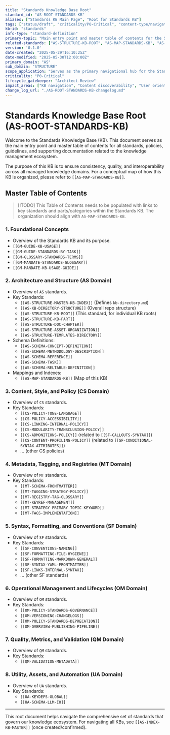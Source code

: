 ```yaml
---
title: "Standards Knowledge Base Root"
standard_id: "AS-ROOT-STANDARDS-KB"
aliases: ["Standards KB Main Page", "Root for Standards KB"]
tags: ["status/draft", "criticality/P0-Critical", "content-type/navigation-document", "topic/architecture", "kb-id/standards", "kb-root"]
kb-id: "standards"
info-type: "standard-definition"
primary-topic: "Main entry point and master table of contents for the Standards Knowledge Base."
related-standards: ["AS-STRUCTURE-KB-ROOT", "AS-MAP-STANDARDS-KB", "AS-STRUCTURE-MASTER-KB-INDEX"]
version: '0.1.0'
date-created: "2025-05-29T16:10:25Z"
date-modified: "2025-05-30T12:00:00Z"
primary_domain: "AS"
sub_domain: "STRUCTURE" 
scope_application: "Serves as the primary navigational hub for the Standards Knowledge Base."
criticality: "P0-Critical"
lifecycle_gatekeeper: "Architect-Review"
impact_areas: ["KB navigation", "Content discoverability", "User orientation"]
change_log_url: "./AS-ROOT-STANDARDS-KB-changelog.md"
---
```

# Standards Knowledge Base Root (AS-ROOT-STANDARDS-KB)

Welcome to the Standards Knowledge Base (KB). This document serves as the main entry point and master table of contents for all standards, policies, guidelines, and supporting documentation related to the knowledge management ecosystem.

The purpose of this KB is to ensure consistency, quality, and interoperability across all managed knowledge domains. For a conceptual map of how this KB is organized, please refer to `[[AS-MAP-STANDARDS-KB]]`.

## Master Table of Contents

> [!TODO] This Table of Contents needs to be populated with links to key standards and parts/categories within the Standards KB. The organization should align with `AS-MAP-STANDARDS-KB`.

### 1. Foundational Concepts
-   Overview of the Standards KB and its purpose.
-   `[[GM-GUIDE-KB-USAGE]]`
-   `[[GM-GUIDE-STANDARDS-BY-TASK]]`
-   `[[GM-GLOSSARY-STANDARDS-TERMS]]`
-   `[[GM-MANDATE-STANDARDS-GLOSSARY]]`
-   `[[GM-MANDATE-KB-USAGE-GUIDE]]`

### 2. Architecture and Structure (AS Domain)
-   Overview of `AS` standards.
-   Key Standards:
    -   `[[AS-STRUCTURE-MASTER-KB-INDEX]]` (Defines `kb-directory.md`)
    -   `[[AS-KB-DIRECTORY-STRUCTURE]]` (Overall repo structure)
    -   `[[AS-STRUCTURE-KB-ROOT]]` (This standard, for individual KB roots)
    -   `[[AS-STRUCTURE-KB-PART]]`
    -   `[[AS-STRUCTURE-DOC-CHAPTER]]`
    -   `[[AS-STRUCTURE-ASSET-ORGANIZATION]]`
    -   `[[AS-STRUCTURE-TEMPLATES-DIRECTORY]]`
-   Schema Definitions:
    -   `[[AS-SCHEMA-CONCEPT-DEFINITION]]`
    -   `[[AS-SCHEMA-METHODOLOGY-DESCRIPTION]]`
    -   `[[AS-SCHEMA-REFERENCE]]`
    -   `[[AS-SCHEMA-TASK]]`
    -   `[[AS-SCHEMA-RELTABLE-DEFINITION]]`
-   Mappings and Indexes:
    -   `[[AS-MAP-STANDARDS-KB]]` (Map of this KB)


### 3. Content, Style, and Policy (CS Domain)
-   Overview of `CS` standards.
-   Key Standards:
    -   `[[CS-POLICY-TONE-LANGUAGE]]`
    -   `[[CS-POLICY-ACCESSIBILITY]]`
    -   `[[CS-LINKING-INTERNAL-POLICY]]`
    -   `[[CS-MODULARITY-TRANSCLUSION-POLICY]]`
    -   `[[CS-ADMONITIONS-POLICY]]` (related to `[[SF-CALLOUTS-SYNTAX]]`)
    -   `[[CS-CONTENT-PROFILING-POLICY]]` (related to `[[SF-CONDITIONAL-SYNTAX-ATTRIBUTES]]`)
    -   ... (other CS policies)

### 4. Metadata, Tagging, and Registries (MT Domain)
-   Overview of `MT` standards.
-   Key Standards:
    -   `[[MT-SCHEMA-FRONTMATTER]]`
    -   `[[MT-TAGGING-STRATEGY-POLICY]]`
    -   `[[MT-REGISTRY-TAG-GLOSSARY]]`
    -   `[[MT-KEYREF-MANAGEMENT]]`
    -   `[[MT-STRATEGY-PRIMARY-TOPIC-KEYWORD]]`
    -   `[[MT-TAGS-IMPLEMENTATION]]`

### 5. Syntax, Formatting, and Conventions (SF Domain)
-   Overview of `SF` standards.
-   Key Standards:
    -   `[[SF-CONVENTIONS-NAMING]]`
    -   `[[SF-FORMATTING-FILE-HYGIENE]]`
    -   `[[SF-FORMATTING-MARKDOWN-GENERAL]]`
    -   `[[SF-SYNTAX-YAML-FRONTMATTER]]`
    -   `[[SF-LINKS-INTERNAL-SYNTAX]]`
    -   ... (other SF standards)

### 6. Operational Management and Lifecycles (OM Domain)
-   Overview of `OM` standards.
-   Key Standards:
    -   `[[OM-POLICY-STANDARDS-GOVERNANCE]]`
    -   `[[OM-VERSIONING-CHANGELOGS]]`
    -   `[[OM-POLICY-STANDARDS-DEPRECATION]]`
    -   `[[OM-OVERVIEW-PUBLISHING-PIPELINE]]`

### 7. Quality, Metrics, and Validation (QM Domain)
-   Overview of `QM` standards.
-   Key Standards:
    -   `[[QM-VALIDATION-METADATA]]`

### 8. Utility, Assets, and Automation (UA Domain)
-   Overview of `UA` standards.
-   Key Standards:
    -   `[[UA-KEYDEFS-GLOBAL]]`
    -   `[[UA-SCHEMA-LLM-IO]]`

---
This root document helps navigate the comprehensive set of standards that govern our knowledge ecosystem.
For navigating all KBs, see `[[AS-INDEX-KB-MASTER]]` (once created/confirmed).
